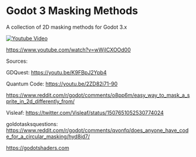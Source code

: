 # Godot 3 Masking Methods
A collection of 2D masking methods for Godot 3.x

[![Youtube Video](https://img.youtube.com/vi/wWjICXOOd00/0.jpg)](https://www.youtube.com/watch?v=wWjICXOOd00)

https://www.youtube.com/watch?v=wWjICXOOd00

Sources:

GDQuest: https://youtu.be/K9FBpJ2Ypb4

Quantum Code: https://youtu.be/2ZD82i71-90

https://www.reddit.com/r/godot/comments/o8pp6m/easy_way_to_mask_a_sprite_in_2d_differently_from/

Visleaf: https://twitter.com/Visleaf/status/1507651052530774024

goldotasksquestions: https://www.reddit.com/r/godot/comments/qvonfq/does_anyone_have_code_for_a_circular_masking/hyd8jd7/

https://godotshaders.com
